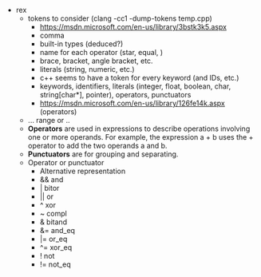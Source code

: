 
- rex
    + tokens to consider (clang -cc1 -dump-tokens temp.cpp)
        * https://msdn.microsoft.com/en-us/library/3bstk3k5.aspx
        * comma
        * built-in types (deduced?)
        * name for each operator (star, equal, )
        * brace, bracket, angle bracket, etc.
        * literals (string, numeric, etc.)
        * c++ seems to have a token for every keyword (and IDs, etc.)
        * keywords, identifiers, literals (integer, float, boolean, char, string[char*], pointer), operators, punctuators
        * https://msdn.microsoft.com/en-us/library/126fe14k.aspx (operators)
    + ... range or ..
    + **Operators** are used in expressions to describe operations involving one or more operands. For example, the expression a + b uses the + operator to add the two operands a and b. 
    + **Punctuators** are for grouping and separating.
    + Operator or punctuator
        * Alternative representation
        * &&  and
        * |   bitor
        * ||  or
        * ^   xor
        * ~   compl
        * &   bitand
        * &=  and_eq
        * |=  or_eq
        * ^=  xor_eq
        * !   not
        * !=  not_eq